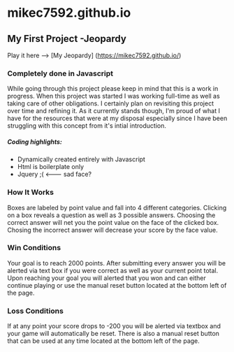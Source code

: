 # mikec7592.github.io

## My First Project -Jeopardy
Play it here --> [My Jeopardy] (https://mikec7592.github.io/)

### Completely done in Javascript

While going through this project please keep in mind that this is a work in progress.  When this project was started I was working full-time as well as taking care of other obligations.  I certainly plan on revisiting this project over time and refining it.  As it currently stands though, I'm proud of what I have for the resources that were at my disposal especially since I have been struggling with this concept from it's intial introduction.

##### Coding highlights:
- Dynamically created entirely with Javascript
- Html is boilerplate only
- Jquery ;(   <--- sad face?


### How It Works
Boxes are labeled by point value and fall into 4 different categories.  Clicking on a box reveals a question as well as 3 possible answers.  Choosing the correct answer will net you the point value on the face of the clicked box.  Chosing the incorrect answer will decrease your score by the face value.


### Win Conditions

Your goal is to reach 2000 points.  After submitting every answer you will be alerted via text box if you were correct as well as your current point total.  Upon reaching your goal you will alerted that you won and can either continue playing or use the manual reset button located at the bottom left of the page.

### Loss Conditions

If at any point your score drops to -200 you will be alerted via textbox and your game will automatically be reset.  There is also a manual reset button that can be used at any time located at the bottom left of the page.

